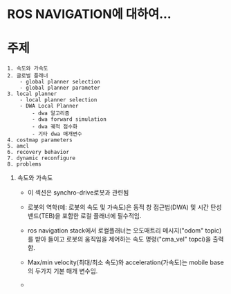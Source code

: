 # ROS NAVIGATION에 대하여...

# 주제
    1. 속도와 가속도
    2. 글로벌 플래너
        - global planner selection
        - global planner parameter
    3. local planner
        - local planner selection
        - DWA Local Planner
            - dwa 알고리즘
            - dwa forward simulation
            - dwa 궤적 점수화
            - 기타 dwa 매개변수
    4. costmap parameters
    5. amcl
    6. recovery behavior
    7. dynamic reconfigure
    8. problems

1. 속도와 가속도
    * 이 섹션은 synchro-drive로봇과 관련됨

    - 로봇의 역학(예: 로봇의 속도 및 가속도)은 동적 창 접근법(DWA) 및 시간 탄성 밴드(TEB)을 포함한 로컬 플래너에 필수적임.

    - ros navigation stack에서 로컬플래너는 오도매트리 메시지("odom" topic)를 받아 들이고 로봇의 움직임을 제어하는 속도 명령("cma_vel" topci)을 출력함.

    - Max/min velocity(최대/최소 속도)와 acceleration(가속도)는 mobile base의 두가지 기본 매개 변수임.

    -  